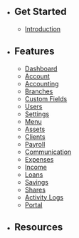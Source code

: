 - ## Get Started
    - [Introduction](/{{route}}/{{version}}/introduction)
- ## Features
    - [Dashboard](/{{route}}/{{version}}/dashboard)
    - [Account](/{{route}}/{{version}}/account)
    - [Accounting](/{{route}}/{{version}}/accounting)
    - [Branches](/{{route}}/{{version}}/branches)
    - [Custom Fields](/{{route}}/{{version}}/customfields)
    - [Users](/{{route}}/{{version}}/users)    
    - [Settings](/{{route}}/{{version}}/settings)
    - [Menu](/{{route}}/{{version}}/menu)
    - [Assets](/{{route}}/{{version}}/assets)
    - [Clients](/{{route}}/{{version}}/clients)
    - [Payroll](/{{route}}/{{version}}/payroll)
    - [Communication](/{{route}}/{{version}}/communication)
    - [Expenses](/{{route}}/{{version}}/expenses)
    - [Income](/{{route}}/{{version}}/income)
    - [Loans](/{{route}}/{{version}}/loans)
    - [Savings](/{{route}}/{{version}}/savings)
    - [Shares](/{{route}}/{{version}}/shares)
    - [Activity Logs](/{{route}}/{{version}}/activitylogs)
    - [Portal](/{{route}}/{{version}}/portal)
- ## Resources

   
